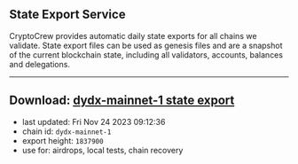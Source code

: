 ## State Export Service
CryptoCrew provides automatic daily state exports for all chains we validate. State export files can be used as genesis files and are a snapshot of the current blockchain state, including all validators, accounts, balances and delegations.

---
**Download: [dydx-mainnet-1 state export](https://dl-tyo.ccvalidators.com/SERVICE/dydx/dydx-mainnet-1_export_1837900.json)**
---

- last updated: Fri Nov 24 2023 09:12:36
- chain id: `dydx-mainnet-1`
- export height: `1837900`
- use for: airdrops, local tests, chain recovery
